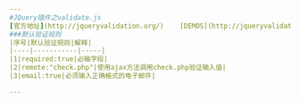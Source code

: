 ```yaml
---
#JQuery插件之validate.js
[官方地址](http://jqueryvalidation.org/)    [DEMOS](http://jqueryvalidation.org/files/demo/)
###默认验证规则
|序号|默认验证规则|解释|
|----|-----------|-----|
|1|required:true|必输字段|
|2|remote:"check.php"|使用ajax方法调用check.php验证输入值|
|3|email:true|必须输入正确格式的电子邮件|

---
```

